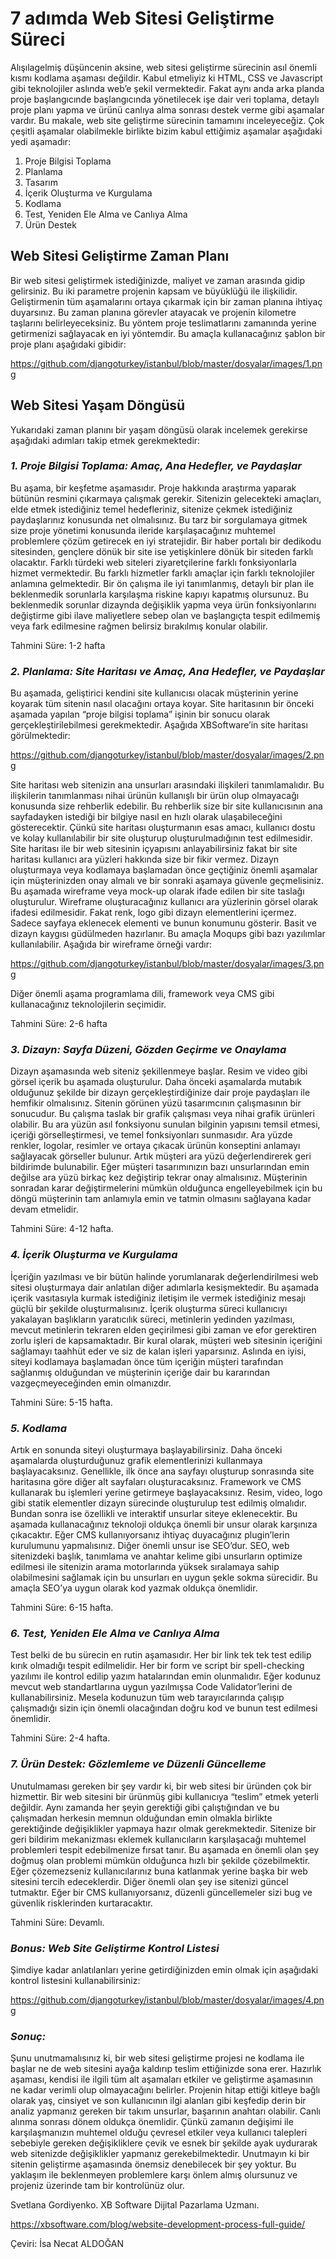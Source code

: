 # **7 adımda Web Sitesi Geliştirme Süreci**

 Alışılagelmiş düşüncenin aksine, web sitesi geliştirme sürecinin asıl önemli kısmı kodlama aşaması değildir. Kabul etmeliyiz ki HTML, CSS ve Javascript gibi teknolojiler aslında web’e şekil vermektedir. Fakat aynı anda arka planda proje başlangıcınde başlangıcında yönetilecek işe dair veri toplama, detaylı proje planı yapma ve ürünü canlıya alma sonrası destek verme gibi aşamalar vardır. Bu makale, web site geliştirme sürecinin tamamını inceleyeceğiz. Çok çeşitli aşamalar olabilmekle birlikte bizim kabul ettiğimiz aşamalar aşağıdaki yedi aşamadır: 

1.	Proje Bilgisi Toplama
2.	Planlama
3.	Tasarım
4.	İçerik Oluşturma ve Kurgulama
5.	Kodlama
6.	Test, Yeniden Ele Alma ve Canlıya Alma
7.	Ürün Destek

## **Web Sitesi Geliştirme Zaman Planı**

Bir web sitesi geliştirmek istediğinizde, maliyet ve zaman arasında gidip gelirsiniz. Bu iki parametre projenin kapsam ve büyüklüğü ile ilişkilidir. Geliştirmenin tüm aşamalarını ortaya çıkarmak için bir zaman planına ihtiyaç duyarsınız. Bu zaman planına görevler atayacak ve projenin kilometre taşlarını belirleyeceksiniz. Bu yöntem proje teslimatlarını zamanında yerine getirmenizi sağlayacak en iyi yöntemdir. Bu amaçla kullanacağınız şablon bir proje planı aşağıdaki gibidir:

https://github.com/djangoturkey/istanbul/blob/master/dosyalar/images/1.png

## **Web Sitesi Yaşam Döngüsü**

Yukarıdaki zaman planını bir yaşam döngüsü olarak incelemek gerekirse aşağıdaki adımları takip etmek gerekmektedir:

### *1.	**Proje Bilgisi Toplama:** Amaç, Ana Hedefler, ve Paydaşlar*

Bu aşama, bir keşfetme aşamasıdır. Proje hakkında araştırma yaparak bütünün resmini çıkarmaya çalışmak gerekir. Sitenizin gelecekteki amaçları, elde etmek istediğiniz temel hedefleriniz, sitenize çekmek istediğiniz paydaşlarınız konusunda net olmalısınız. Bu tarz bir sorgulamaya gitmek size proje yönetimi konusunda ileride karşılaşacağınız muhtemel problemlere çözüm getirecek en iyi stratejidir.
Bir haber portalı bir dedikodu sitesinden, gençlere dönük bir site ise yetişkinlere dönük bir siteden farklı olacaktır. Farklı türdeki web siteleri ziyaretçilerine farklı fonksiyonlarla hizmet vermektedir. Bu farklı hizmetler farklı amaçlar için farklı teknolojiler anlamına gelmektedir.  Bir ön çalışma ile iyi tanımlanmış, detaylı bir plan ile beklenmedik sorunlarla karşılaşma riskine kapıyı kapatmış olursunuz. Bu beklenmedik sorunlar dizaynda değişiklik yapma veya ürün fonksiyonlarını değiştirme gibi ilave maliyetlere sebep olan ve başlangıçta tespit edilmemiş veya fark edilmesine rağmen belirsiz bırakılmış konular olabilir.

Tahmini Süre: 1-2 hafta

### ***2.	Planlama:** Site Haritası ve Amaç, Ana Hedefler, ve Paydaşlar*

Bu aşamada, geliştirici kendini site kullanıcısı olacak müşterinin yerine koyarak tüm sitenin nasıl olacağını ortaya koyar. 
Site haritasının bir önceki aşamada yapılan “proje bilgisi toplama” işinin bir sonucu olarak gerçekleştirilebilmesi gerekmektedir. Aşağıda XBSoftware’in site haritası görülmektedir:

https://github.com/djangoturkey/istanbul/blob/master/dosyalar/images/2.png


Site haritası web sitenizin ana unsurları arasındaki ilişkileri tanımlamalıdır. Bu ilişkilerin tanımlanması nihai ürünün kullanışlı bir ürün olup olmayacağı konusunda size rehberlik edebilir. Bu rehberlik size bir site kullanıcısının ana sayfadayken istediği bir bilgiye nasıl en hızlı olarak ulaşabileceğini gösterecektir. Çünkü site haritası oluşturmanın esas amacı, kullanıcı dostu ve kolay kullanılabilir bir site oluşturup oluşturulmadığının test edilmesidir. 
Site haritası ile bir web sitesinin içyapısını anlayabilirsiniz fakat bir site haritası kullanıcı ara yüzleri hakkında size bir fikir vermez. Dizayn oluşturmaya veya kodlamaya başlamadan önce geçtiğiniz önemli aşamalar için müşterinizden onay almalı ve bir sonraki aşamaya güvenle geçmelisiniz. Bu aşamada wireframe veya mock-up olarak ifade edilen bir site taslağı oluşturulur. Wireframe oluşturacağınız kullanıcı ara yüzlerinin görsel olarak ifadesi edilmesidir. Fakat renk, logo gibi dizayn elementlerini içermez.  Sadece sayfaya eklenecek elementi ve bunun konumunu gösterir. Basit ve dizayn kaygısı güdülmeden hazırlanır.
Bu amaçla Moqups gibi bazı yazılımlar kullanılabilir. Aşağıda bir wireframe örneği vardır:

https://github.com/djangoturkey/istanbul/blob/master/dosyalar/images/3.png

Diğer önemli aşama programlama dili, framework veya CMS gibi kullanacağınız teknolojilerin seçimidir.

Tahmini Süre: 2-6 hafta




### ***3.	Dizayn:** Sayfa Düzeni, Gözden Geçirme ve Onaylama*

Dizayn aşamasında web siteniz şekillenmeye başlar. Resim ve video gibi görsel içerik bu aşamada oluşturulur. Daha önceki aşamalarda mutabık olduğunuz şekilde bir dizayn gerçekleştirdiğinize dair proje paydaşları ile hemfikir olmalısınız.
Sitenin görünen yüzü tasarımcının çalışmasının bir sonucudur. Bu çalışma taslak bir grafik çalışması veya nihai grafik ürünleri olabilir. Bu ara yüzün asıl fonksiyonu sunulan bilginin yapısını temsil etmesi, içeriği görselleştirmesi, ve temel fonksiyonları sunmasıdır. Ara yüzde renkler, logolar, resimler ve ortaya çıkacak ürünün konseptini anlamayı sağlayacak görseller bulunur.
Artık müşteri ara yüzü değerlendirerek geri bildirimde bulunabilir. Eğer müşteri tasarımınızın bazı unsurlarından emin değilse ara yüzü birkaç kez değiştirip tekrar onay almalısınız. Müşterinin sonradan karar değiştirmelerini mümkün olduğunca engelleyebilmek için bu döngü müşterinin tam anlamıyla emin ve tatmin olmasını sağlayana kadar devam etmelidir. 

Tahmini Süre: 4-12 hafta.

### ***4.	İçerik Oluşturma ve Kurgulama***

İçeriğin yazılması ve bir bütün halinde yorumlanarak değerlendirilmesi web sitesi oluşturmaya dair anlatılan diğer adımlarla kesişmektedir.  Bu aşamada içerik vasıtasıyla kurmak istediğiniz iletişim ile vermek istediğiniz mesajı güçlü bir şekilde oluşturmalısınız. İçerik oluşturma süreci kullanıcıyı yakalayan başlıkların yaratıcılık süreci, metinlerin yedinden yazılması, mevcut metinlerin tekraren elden geçirilmesi gibi zaman ve efor gerektiren zorlu işleri de kapsamaktadır. Bir kural olarak, müşteri web sitesinin içeriğini sağlamayı taahhüt eder ve siz de kalan işleri yaparsınız. Aslında en iyisi, siteyi kodlamaya başlamadan önce tüm içeriğin müşteri tarafından sağlanmış olduğundan ve müşterinin içeriğe dair bu kararından vazgeçmeyeceğinden emin olmanızdır.

Tahmini Süre: 5-15 hafta.


### ***5.	Kodlama***

Artık en sonunda siteyi oluşturmaya başlayabilirsiniz. Daha önceki aşamalarda oluşturduğunuz grafik elementlerinizi kullanmaya başlayacaksınız. Genellikle, ilk önce ana sayfayı oluşturup sonrasında site haritasına göre diğer alt sayfaları oluşturacaksınız. Framework ve CMS kullanarak bu işlemleri yerine getirmeye başlayacaksınız.
Resim, video, logo gibi statik elementler dizayn sürecinde oluşturulup test edilmiş olmalıdır. Bundan sonra ise özellikli ve interaktif unsurlar siteye eklenecektir. Bu aşamada kullanacağınız teknoloji oldukça önemli bir unsur olarak karşınıza çıkacaktır.
Eğer CMS kullanıyorsanız ihtiyaç duyacağınız plugin’lerin kurulumunu yapmalısınız. Diğer önemli unsur ise SEO’dur. SEO, web sitenizdeki başlık, tanımlama ve anahtar kelime gibi unsurların optimize edilmesi ile sitenizin arama motorlarında yüksek sıralamaya sahip olabilmesini sağlamak için bu unsurları en uygun şekle sokma sürecidir. Bu amaçla SEO’ya uygun olarak kod yazmak oldukça önemlidir.

Tahmini Süre: 6-15 hafta.


### ***6.	Test, Yeniden Ele Alma ve Canlıya Alma***

Test belki de bu sürecin en rutin aşamasıdır. Her bir link tek tek test edilip kırık olmadığı tespit edilmelidir. Her bir form ve script bir spell-checking yazılımı ile kontrol edilip yazım hatalarından emin olunmalıdır. Eğer kodunuz mevcut web standartlarına uygun yazılmışsa Code Validator’lerini de kullanabilirsiniz. Mesela kodunuzun tüm web tarayıcılarında çalışıp çalışmadığı sizin için önemli olacağından doğru kod ve bunun test edilmesi önemlidir. 

Tahmini Süre: 2-4 hafta.


### ***7.	Ürün Destek: Gözlemleme ve Düzenli Güncelleme***

Unutulmaması gereken bir şey vardır ki, bir web sitesi bir üründen çok bir hizmettir. Bir web sitesini bir ürünmüş gibi kullanıcıya “teslim” etmek yeterli değildir. Aynı zamanda her şeyin gerektiği gibi çalıştığından ve bu çalışmadan herkesin memnun olduğundan emin olmakla birlikte gerektiğinde değişiklikler yapmaya hazır olmak gerekmektedir.
Sitenize bir geri bildirim mekanizması eklemek kullanıcıların karşılaşacağı muhtemel problemleri tespit edebilmenize fırsat tanır. Bu aşamada en önemli olan şey doğmuş olan problemi mümkün olduğunca hızlı bir şekilde çözebilmektir. Eğer çözemezseniz kullanıcılarınız buna katlanmak yerine başka bir web sitesini tercih edeceklerdir.
Diğer önemli olan şey ise sitenizi güncel tutmaktır. Eğer bir CMS kullanıyorsanız, düzenli güncellemeler sizi bug ve güvenlik risklerinden kurtaracaktır.

Tahmini Süre: Devamlı.


### ***Bonus: Web Site Geliştirme Kontrol Listesi***

Şimdiye kadar anlatılanları yerine getirdiğinizden emin olmak için aşağıdaki kontrol listesini kullanabilirsiniz:

https://github.com/djangoturkey/istanbul/blob/master/dosyalar/images/4.png

### ***Sonuç:***

Şunu unutmamalısınız ki, bir web sitesi geliştirme projesi ne kodlama ile başlar ne de web sitesini ayağa kaldırıp teslim ettiğinizde sona erer. Hazırlık aşaması, kendisi ile ilgili tüm alt aşamaları etkiler ve geliştirme aşamasının ne kadar verimli olup olmayacağını belirler. Projenin hitap ettiği kitleye bağlı olarak yaş, cinsiyet ve son kullanıcının ilgi alanları gibi keşfedip derin bir analiz yapmanız gereken bir takım unsurlar, başarının anahtarı olabilir. Canlı alınma sonrası dönem oldukça önemlidir. Çünkü zamanın değişimi ile karşılaşmanızın muhtemel olduğu çevresel etkiler veya kullanıcı talepleri sebebiyle gereken değişikliklere çevik ve esnek bir şekilde ayak uydurarak web sitenizde değişiklikler yapmanız gerekebilmektedir. Unutmayın ki bir sitenin geliştirme aşamasında önemsiz denebilecek bir şey yoktur. Bu yaklaşım ile beklenmeyen problemlere karşı önlem almış olursunuz ve projeniz üzerinde tam bir kontrolünüz olur. 

Svetlana Gordiyenko.
XB Software Dijital Pazarlama Uzmanı.

https://xbsoftware.com/blog/website-development-process-full-guide/

Çeviri: İsa Necat ALDOĞAN







